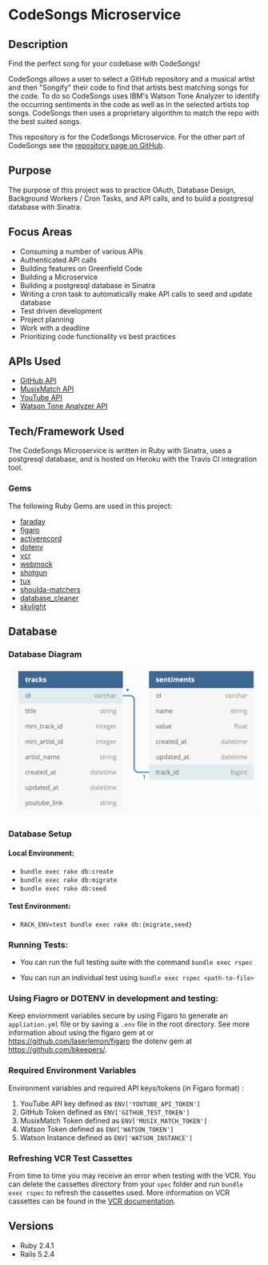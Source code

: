 # CodeSongs Microservice

## Description

Find the perfect song for your codebase with CodeSongs!

CodeSongs allows a user to select a GitHub repository and a musical artist and then "Songify" their code to find that artists best matching songs for the code. To do so CodeSongs uses IBM's Watson Tone Analyzer to identify the occurring sentiments in the code as well as in the selected artists top songs. CodeSongs then uses a proprietary algorithm to match the repo with the best suited songs.

This repository is for the CodeSongs Microservice. For the other part of CodeSongs see the [repository page on GitHub](https://github.com/BabsLabs/code_songs).

## Purpose

The purpose of this project was to practice OAuth, Database Design, Background Workers / Cron Tasks, and API calls, and to build a postgresql database with Sinatra.

## Focus Areas

* Consuming a number of various APIs
* Authenticated API calls
* Building features on Greenfield Code
* Building a Microservice
* Building a postgresql database in Sinatra
* Writing a cron task to automatically make API calls to seed and update database
* Test driven development
* Project planning
* Work with a deadline
* Prioritizing code functionality vs best practices

## APIs Used
* [GitHub API](https://developer.github.com/v3)
* [MusixMatch API](https://developer.musixmatch.com)
* [YouTube API](https://developers.google.com/youtube/v3)
* [Watson Tone Analyzer API](https://www.ibm.com/watson/services/tone-analyzer)

## Tech/Framework Used

The CodeSongs Microservice is written in Ruby with Sinatra, uses a postgresql database, and is hosted on Heroku with the Travis CI integration tool.

### Gems
The following Ruby Gems are used in this project:

* [faraday](https://github.com/lostisland/faraday)
* [figaro](https://github.com/laserlemon/figaro)
* [activerecord](https://github.com/rails/rails/tree/master/activerecord)
* [dotenv](https://github.com/motdotla/dotenv)
* [vcr](https://github.com/vcr/vcr)
* [webmock](https://github.com/bblimke/webmock)
* [shotgun](https://github.com/rtomayko/shotgun)
* [tux](https://github.com/cldwalker/tux)
* [shoulda-matchers](https://github.com/thoughtbot/shoulda-matchers)
* [database_cleaner](https://github.com/DatabaseCleaner/database_cleaner)
* [skylight](https://www.skylight.io/)

## Database

### Database Diagram
![Database Diagram](https://raw.githubusercontent.com/BabsLabs/code_songs_microservice/readme_bb/app/lib/images/Screen%20Shot%202020-01-09%20at%206.09.45%20PM.png)

### Database Setup

#### Local Environment:
  - `bundle exec rake db:create`
  - `bundle exec rake db:migrate`
  - `bundle exec rake db:seed`

#### Test Environment:
  - `RACK_ENV=test bundle exec rake db:{migrate,seed}`

### Running Tests:
  - You can run the full testing suite with the command `bundle exec rspec`

  - You can run an individual test using `bundle exec rspec <path-to-file>`

### Using Fiagro or DOTENV in development and testing:
Keep enviornment variables secure by using Figaro to generate an `appliation.yml` file or by saving a `.env` file in the root directory. See more information about using the figaro gem at or https://github.com/laserlemon/figaro the dotenv gem at https://github.com/bkeepers/.

### Required Environment Variables
Environment variables and required API keys/tokens (in Figaro format) :
1. YouTube API key defined as `ENV['YOUTUBE_API_TOKEN']`
1. GitHub Token defined as `ENV['GITHUB_TEST_TOKEN']`
1. MusixMatch Token defined as `ENV['MUSIX_MATCH_TOKEN']`
1. Watson Token defined as `ENV['WATSON_TOKEN']`
1. Watson Instance defined as `ENV['WATSON_INSTANCE']`

### Refreshing VCR Test Cassettes
From time to time you may receive an error when testing with the VCR. You can delete the cassettes directory from your `spec` folder and run `bundle exec rspec` to refresh the cassettes used. More information on VCR cassettes can be found in the [VCR documentation](https://github.com/vcr/vcr).

## Versions
- Ruby 2.4.1
- Rails 5.2.4